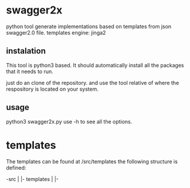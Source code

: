 # swagger2x

python tool
generate implementations based on templates from json swagger2.0 file.
templates engine: jinga2


## instalation
This tool is python3 based.
It should automatically install all the packages that it needs to run.

just do an clone of the repository.
and use the tool relative of where the respository is located on your system.


## usage
python3 swagger2x.py <options>
use -h to see all the options.


# templates
The templates can be found at /src/templates
the following structure is defined:

   -src
      |
      |- templates
             | 
             |- <template name>
                        |
                        |--- <template file>.jinga2
                        |--- other files (will be copied to output)
                        

## jinja2 templates information
The template contents is an mix of the target syntax and jinja2 commands.
information about jinja2 commands can be found at:

http://jinja.pocoo.org/docs/dev/

http://jinja.pocoo.org/docs/dev/templates/

https://realpython.com/blog/python/primer-on-jinja-templating/



### jinja2 test functions

#### has_body (method_name)
method name of an swagger path name


### jinja2 custom (global) functions

#### replace_chars (string, array of chars to be replaced by "")
any input string.
function: santize strings to be part of the target language.
typical value = "+-? ,./"


#### path_names (string, array of chars to be replaced by "")
any input string.
function: santize strings to be part of the target language.
typical value = "+-? ,./"

### jinja2 filter functions

#### variablesyntax
eplace chars so that it can be used as an variable


## TODO

## Fixes